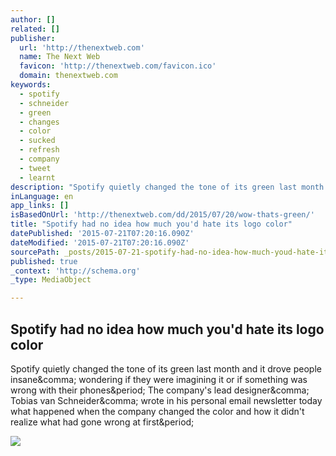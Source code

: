 ```yaml
---
author: []
related: []
publisher:
  url: 'http://thenextweb.com'
  name: The Next Web
  favicon: 'http://thenextweb.com/favicon.ico'
  domain: thenextweb.com
keywords:
  - spotify
  - schneider
  - green
  - changes
  - color
  - sucked
  - refresh
  - company
  - tweet
  - learnt
description: "Spotify quietly changed the tone of its green last month and it drove people insane, wondering if they were imagining it or if something was wrong with their phones. The company's lead designer, Tobias van Schneider, wrote in his personal email newsletter today what happened when the company changed the color and how it didn't realize what had gone wrong at first."
inLanguage: en
app_links: []
isBasedOnUrl: 'http://thenextweb.com/dd/2015/07/20/wow-thats-green/'
title: "Spotify had no idea how much you'd hate its logo color"
datePublished: '2015-07-21T07:20:16.090Z'
dateModified: '2015-07-21T07:20:16.090Z'
sourcePath: _posts/2015-07-21-spotify-had-no-idea-how-much-youd-hate-its-logo-color.md
published: true
_context: 'http://schema.org'
_type: MediaObject

---
```

<article style=""><h1>Spotify had no idea how much you'd hate its logo color</h1><p>Spotify quietly changed the tone of its green last month and it drove people insane&amp;comma; wondering if they were imagining it or if something was wrong with their phones&amp;period; The company's lead designer&amp;comma; Tobias van Schneider&amp;comma; wrote in his personal email newsletter today what happened when the company changed the color and how it didn't realize what had gone wrong at first&amp;period;</p><img src="http://cdn1.tnwcdn.com/wp-content/blogs.dir/1/files/2015/06/spotify.jpg" /></article>